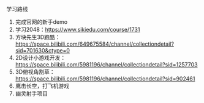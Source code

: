 学习路线

1. 完成官网的新手demo
2. 学习2048：https://www.sikiedu.com/course/1731
3. 方块先生3D跑酷：https://space.bilibili.com/649675584/channel/collectiondetail?sid=701630&ctype=0
4. 2D设计小游戏开发：https://space.bilibili.com/5981196/channel/collectiondetail?sid=1257703
5. 3D俯视角割草：https://space.bilibili.com/5981196/channel/collectiondetail?sid=902461
6. 鹰击长空，打飞机游戏
7. 幽灵射手项目